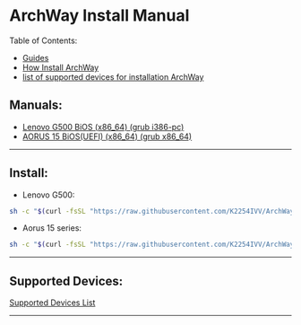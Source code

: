 # ArchWay Install Manual
Table of Contents:
 - [Guides](#manuals)
 - [How Install ArchWay](#install)
 - [list of supported devices for installation ArchWay](#supported-devices)

## Manuals:
 - [Lenovo G500 BiOS (x86_64) (grub i386-pc)](/guides/lg500.md)
 - [AORUS 15 BiOS(UEFI) (x86_64) (grub x86_64)](/guides/aorus15.md)

---

## Install:
 - Lenovo G500:
```bash
sh -c "$(curl -fsSL "https://raw.githubusercontent.com/K2254IVV/ArchWay-manual/refs/heads/main/script/lg500/part0.sh")"
```
 - Aorus 15 series:
```bash
sh -c "$(curl -fsSL "https://raw.githubusercontent.com/K2254IVV/ArchWay-manual/refs/heads/main/script/aorus15/part0.sh")"
```

---

## Supported Devices:
[Supported Devices List](/supported-devices.md)

---
